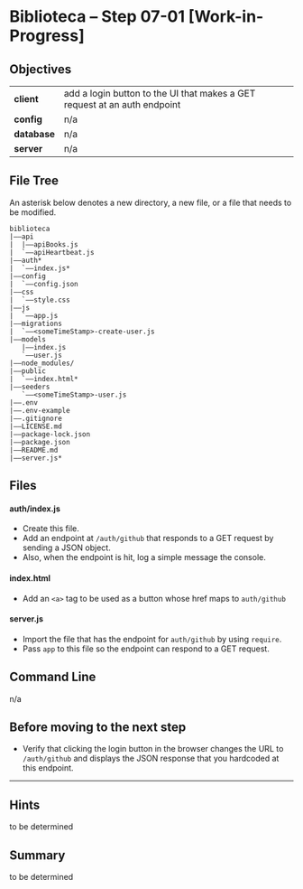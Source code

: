 # Biblioteca – Step 07-01 [Work-in-Progress]

## Objectives
|              |                                                                           |
|:------------ | :------------------------------------------------------------------------ |
| **client**   | add a login button to the UI that makes a GET request at an auth endpoint |
| **config**   | n/a                                                                       |
| **database** | n/a                                                                       |
| **server**   | n/a                                                                       |

## File Tree
An asterisk below denotes a new directory, a new file, or a file that needs to be modified.
```
biblioteca
|––api
|  |––apiBooks.js
|  `––apiHeartbeat.js
|––auth*
|  `––index.js*
|––config
|  `––config.json
|––css
|  `––style.css
|––js
|  `––app.js
|––migrations
|  `––<someTimeStamp>-create-user.js
|––models
   |––index.js
   `––user.js
|––node_modules/
|––public
|  `––index.html*
|––seeders
   `––<someTimeStamp>-user.js
|––.env
|––.env-example
|––.gitignore
|––LICENSE.md
|––package-lock.json
|––package.json
|––README.md
|––server.js*
```

## Files
#### auth/index.js
* Create this file.
* Add an endpoint at `/auth/github` that responds to a GET request by sending a JSON object.
* Also, when the endpoint is hit, log a simple message the console.

#### index.html
* Add an `<a>` tag to be used as a button whose href maps to `auth/github`

#### server.js
* Import the file that has the endpoint for `auth/github` by using `require`.
* Pass `app` to this file so the endpoint can respond to a GET request.

## Command Line
n/a

## Before moving to the next step
* Verify that clicking the login button in the browser changes the URL to `/auth/github` and displays the JSON response that you hardcoded at this endpoint.

___

## Hints
to be determined

## Summary
to be determined